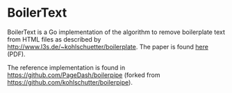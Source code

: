 # BoilerText

BoilerText is a Go implementation of the algorithm to remove boilerplate text from HTML files as described by http://www.l3s.de/~kohlschuetter/boilerplate. The paper is found [here](http://www.l3s.de/~kohlschuetter/publications/wsdm187-kohlschuetter.pdf) (PDF).

The reference implementation is found in https://github.com/PageDash/boilerpipe (forked from https://github.com/kohlschutter/boilerpipe).
